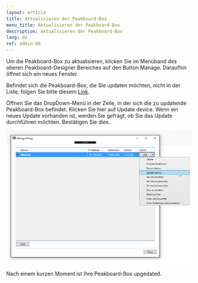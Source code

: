 ```yaml
---
layout: article
title: Aktualisieren der Peakboard-Box
menu_title: Aktualisieren der Peakboard-Box
description: Aktualisieren der Peakboard-Box
lang: de
ref: admin-06
---
```


Um die Peakboard-Box zu aktualisieren, klicken Sie im Menüband des oberen Peakboard-Designer Bereiches auf den Button Manage. Daraufhin öffnet sich ein neues Fenster.

Befindet sich die Peakboard-Box, die Sie updaten möchten, nicht in der Liste, folgen Sie bitte diesem [Link](/administration/07-de-hinzufugen.html).

Öffnen Sie das DropDown-Menü in der Zeile, in der sich die zu updatende Peakboard-Box befindet. Klicken Sie hier auf Update device. Wenn ein neues Update vorhanden ist, werden Sie gefragt, ob Sie das Update durchführen möchten. Bestätigen Sie dies.

![Manage Dialog Update Device](/assets/images/admin/update/aktualisieren1.png)

Nach einem kurzen Moment ist Ihre Peakboard-Box upgedated.
